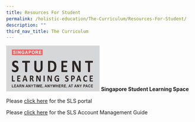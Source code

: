 ```yaml
---
title: Resources For Student
permalink: /holistic-education/The-Curriculum/Resources-For-Student/
description: ""
third_nav_title: The Curriculum
---
```

<img src="/images/SLS_1.png" 
     style="width:50%">
**Singapore Student Learning Space** 

Please [click here](https://vle.learning.moe.edu.sg/login) for the SLS portal

Please [click here](/files/SLS%20Account%20Management%20-%20Guide%20for%20Sec%201%20Students.pdf) for the SLS Account Management Guide